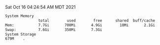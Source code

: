 Sat Oct 16 04:24:54 AM MDT 2021
```bash
System Memory
               total        used        free      shared  buff/cache   available
Mem:           7.7Gi       700Mi       4.9Gi        10Mi       2.1Gi       6.7Gi
Swap:          7.6Gi       350Mi       7.3Gi
System Storage
679M	.
```
```bash
